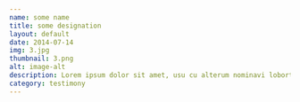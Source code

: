 ```yaml
---
name: some name
title: some designation
layout: default
date: 2014-07-14
img: 3.jpg
thumbnail: 3.png
alt: image-alt
description: Lorem ipsum dolor sit amet, usu cu alterum nominavi lobortis. At duo novum diceret. Tantas apeirian vix et, usu sanctus postulant inciderint ut, populo diceret necessitatibus in vim. Cu eum dicam feugiat noluisse.
category: testimony
---
```


